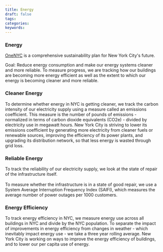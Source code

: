 ```yaml
---
title: Energy
draft: false
tags: 
categories: 
keywords: 
---
```

<h3>Energy</h3>
<p><a href="http://www1.nyc.gov/html/onenyc/index.html" target="_blank">OneNYC</a>&nbsp;is a comprehensive sustainability plan for New York City's future.</p>
<p>Goal: Reduce energy consumption and make our energy systems cleaner and more reliable. To measure progress, we are tracking how our buildings are becoming more energy efficient as well as the extent to which our energy is becoming cleaner and more reliable.</p>
<h3>Cleaner Energy</h3>
<p>To determine whether energy in NYC is getting cleaner, we track the carbon intensity of our electricity supply using a measure called an emissions coefficient. This measure is the number of pounds of emissions - normalized in terms of carbon dioxide equivalents (CO2e) - divided by electricity use in megawatt hours. New York City is striving to lower its emissions coefficient by generating more electricity from cleaner fuels or renewable sources, improving the efficiency of its power plants, and upgrading its distribution network, so that less energy is wasted through grid loss.</p>
<h3>Reliable Energy</h3>
<p>To track the reliability of our electricity supply, we look at the state of repair of the infrastructure itself.<br /><br />To measure whether the infrastructure is in a state of good repair, we use a System Average Interruption Frequency Index (SAIFI), which measures the average number of power outages per 1000 customers.</p>
<h3>Energy Efficiency</h3>
<p>To track energy efficiency in NYC, we measure energy use across all buildings in NYC and divide by the NYC population. To separate the impact of improvements in energy efficiency from changes in weather - which inevitably impact energy use - we take a three year rolling average. New York City is working on ways to improve the energy efficiency of buildings, and to lower our per capita use of energy.</p>
